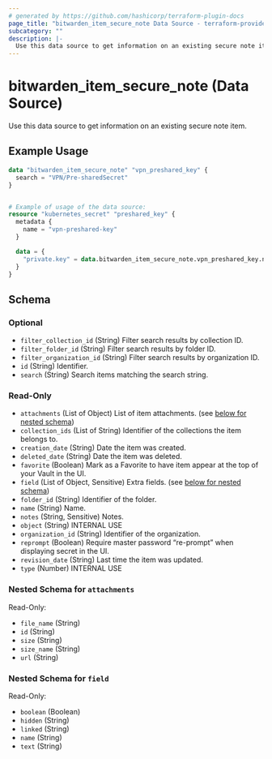 ```yaml
---
# generated by https://github.com/hashicorp/terraform-plugin-docs
page_title: "bitwarden_item_secure_note Data Source - terraform-provider-bitwarden"
subcategory: ""
description: |-
  Use this data source to get information on an existing secure note item.
---
```


# bitwarden_item_secure_note (Data Source)

Use this data source to get information on an existing secure note item.

## Example Usage

```terraform
data "bitwarden_item_secure_note" "vpn_preshared_key" {
  search = "VPN/Pre-sharedSecret"
}


# Example of usage of the data source:
resource "kubernetes_secret" "preshared_key" {
  metadata {
    name = "vpn-preshared-key"
  }

  data = {
    "private.key" = data.bitwarden_item_secure_note.vpn_preshared_key.notes
  }
}
```

<!-- schema generated by tfplugindocs -->
## Schema

### Optional

- `filter_collection_id` (String) Filter search results by collection ID.
- `filter_folder_id` (String) Filter search results by folder ID.
- `filter_organization_id` (String) Filter search results by organization ID.
- `id` (String) Identifier.
- `search` (String) Search items matching the search string.

### Read-Only

- `attachments` (List of Object) List of item attachments. (see [below for nested schema](#nestedatt--attachments))
- `collection_ids` (List of String) Identifier of the collections the item belongs to.
- `creation_date` (String) Date the item was created.
- `deleted_date` (String) Date the item was deleted.
- `favorite` (Boolean) Mark as a Favorite to have item appear at the top of your Vault in the UI.
- `field` (List of Object, Sensitive) Extra fields. (see [below for nested schema](#nestedatt--field))
- `folder_id` (String) Identifier of the folder.
- `name` (String) Name.
- `notes` (String, Sensitive) Notes.
- `object` (String) INTERNAL USE
- `organization_id` (String) Identifier of the organization.
- `reprompt` (Boolean) Require master password “re-prompt” when displaying secret in the UI.
- `revision_date` (String) Last time the item was updated.
- `type` (Number) INTERNAL USE

<a id="nestedatt--attachments"></a>
### Nested Schema for `attachments`

Read-Only:

- `file_name` (String)
- `id` (String)
- `size` (String)
- `size_name` (String)
- `url` (String)


<a id="nestedatt--field"></a>
### Nested Schema for `field`

Read-Only:

- `boolean` (Boolean)
- `hidden` (String)
- `linked` (String)
- `name` (String)
- `text` (String)
